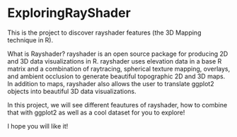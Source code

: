 # ExploringRayShader
This is the project to discover rayshader features (the 3D Mapping technique in R). 

What is Rayshader?
rayshader is an open source package for producing 2D and 3D data visualizations in R. rayshader uses elevation data in a base R matrix and a combination of raytracing, spherical texture mapping, overlays, and ambient occlusion to generate beautiful topographic 2D and 3D maps. In addition to maps, rayshader also allows the user to translate ggplot2 objects into beautiful 3D data visualizations.

In this project, we will see different feautures of rayshader, how to combine that with ggplot2 as well as a cool dataset for you to explore!

I hope you will like it!

